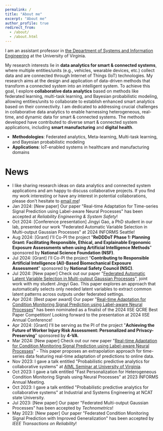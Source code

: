 ```yaml
---
permalink: /
title: "About me"
excerpt: "About me"
author_profile: true
redirect_from: 
  - /about/
  - /about.html
---
```


I am an assistant professor in [the Department of Systems and Information Engineering](https://engineering.virginia.edu/departments/systems-and-information-engineering) at the University of Virginia.  

My research interests lie in **data analytics for smart & connected systems**, where multiple entities/units (e.g., vehicles, wearable devices, etc.) collect data and are connected through Internet of Things (IoT) technologies. My research aims at the design and application of data-driven methods that transform a connected system into an intelligent system. To achieve this goal, I explore **collaborative data analytics** based on methods like federated learning, multi-task learning, and Bayesian probabilistic modeling, allowing entities/units to collaborate to establish enhanced smart analytics based on their connectivity. I am dedicated to addressing crucial challenges in collaborative data analytics to enable harnessing heterogeneous, real-time, and dynamic data for smart & connected systems. The methods developed have contributed to diverse smart & connected system applications, including **smart manufacturing** and **digital health**.

- **Methodologies**: Federated analytics, Meta-learning, Multi-task learning, and Bayesian probabilistic modeling
- **Applications**: IoT-enabled systems in healthcare and manufacturing domains


News
======
* I like sharing research ideas on data analytics and connected system applications and am happy to discuss collaborative projects. If you find my work interesting or have any interest in potential collaborations, please don't hesitate to [email me](mailto:schung@virginia.edu)!
* Jan 2024: [New paper] Our paper "Real-time Adaptation for Time-series Signal Prediction using Label-aware Neural Processes" has been accepted at _Reliability Engineering & System Safety_! 
* Oct 2024: [Conference presentation] Jingyi Gao, a PhD student in our lab, presented our work "Federated Automatic Variable Selection in Multi-output Gaussian Processes" at 2024 INFORMS Seattle!
* Aug 2024: [Grant] I'll Co-PI the project "**ReDDDoT Phase 1: Planning Grant: Facilitating Responsible, Ethical, and Explainable Ergonomic Exposure Assessments when using Artificial Intelligence Methods**" sponsored by **National Science Foundation (NSF)**.
* Jul 2024: [Grant] I'll Co-PI the project "**Contributing to Responsible Artificial Intelligence (AI)-Based 
Biomechanical Exposure Assessment**" sponsored by **National Safety Council (NSC)**.
* Jul 2024: [New paper] Check out our paper "[Federated Automatic Latent Variable Selection in Multi-output Gaussian Processes](https://arxiv.org/abs/2407.16935)", joint work with my student Jingyi Gao. This paper explores an approach that automatically selects only needed latent variables to extract common latent patterns across outputs under federated settings. 
* Apr 2024: [Best paper award] Our paper "[Real-time Adaptation for Condition Monitoring Signal Prediction using Label-aware Neural Processes](https://arxiv.org/abs/2403.16377)" has been nominated as a finalist of the 2024 IISE QCRE Best Paper Competition! Looking forward to the presentation at 2024 IISE Annual Conference!
* Apr 2024: [Grant] I'll be serving as the PI of the project "**Achieving the Future of Worker Injury Risk Assessment: Personalized and Privacy-
Preserving**" sponsored by **4-VA**.
* Mar 2024: [New paper] Check out our new paper "[Real-time Adaptation for Condition Monitoring Signal Prediction using Label-aware Neural Processes](https://arxiv.org/abs/2403.16377)" - This paper proposes an extrapolation approach for time-series data featuring real-time adaptation of predictions to online data.    
* Nov 2023: I gave a talk entitled "Probabilistic predictive analytics for collaborative systems" at [AIML Seminar at University of Virginia](https://uvaml.github.io/pasttalks/2023-11-01/).
* Oct 2023: I gave a talk entitled "Fast Personalization for Heterogeneous Condition Monitoring Signals using Neural Processes" at 2023 INFORMS Annual Meeting.
* Oct 2023: I gave a talk entitled "Probabilistic predictive analytics for collaborative systems" at Industrial and Systems Engineering at NCAT state University.
* Jul 2023: [New paper] Our paper "Federated Multi-output Gaussian Processes" has been accepted by _Technometrics_!
* May 2023: [New paper] Our paper "Federated Condition Monitoring Signal Prediction with Improved Generalization" has been accepted by _IEEE Transactions on Reliability_!
